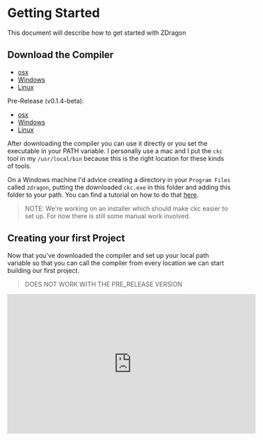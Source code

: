 # Getting Started

This document will describe how to get started with ZDragon

## Download the Compiler

- [osx](https://github.com/Baudin999/car-lang/releases/download/v0.1.1-beta/ckc)
- [Windows](https://github.com/Baudin999/car-lang/releases/download/v0.1.1-beta/ckc.exe)
- [Linux](https://github.com/Baudin999/car-lang/releases/download/v0.1.1-beta/ckc-linux)

Pre-Release (v0.1.4-beta):

- [osx](https://github.com/Baudin999/car-lang/releases/download/v0.1.4-beta/ckc)
- [Windows](https://github.com/Baudin999/car-lang/releases/download/v0.1.4-beta/ckc.exe)
- [Linux](https://github.com/Baudin999/car-lang/releases/download/v0.1.4-beta/ckcl)

After downloading the compiler you can use it directly or you set the executable in your PATH
variable. I personally use a mac and I put the `ckc` tool in my `/usr/local/bin` because this is the
right location for these kinds of tools.

On a Windows machine I'd advice creating a directory in your `Program Files` called `zdragon`,
putting the downloaded `ckc.exe` in this folder and adding this folder to your path. You can find a
tutorial on how to do that [here](https://www.computerhope.com/issues/ch000549.htm).

> NOTE: We're working on an installer which should make ckc easier to set up. For now there is still
> some manual work involved.

## Creating your first Project

Now that you've downloaded the compiler and set up your local path variable so that you can call the
compiler from every location we can start building our first project.

> DOES NOT WORK WITH THE PRE_RELEASE VERSION

<iframe width="560" height="315" src="https://www.youtube.com/embed/fNRTuN14tyc" frameborder="0" allow="accelerometer; autoplay; encrypted-media; gyroscope; picture-in-picture" allowfullscreen></iframe>
